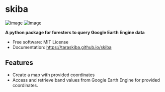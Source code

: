 # skiba


[![image](https://img.shields.io/pypi/v/skiba.svg)](https://pypi.python.org/pypi/skiba)
[![image](https://img.shields.io/conda/vn/conda-forge/skiba.svg)](https://anaconda.org/conda-forge/skiba)


**A python package for foresters to query Google Earth Engine data**


-   Free software: MIT License
-   Documentation: https://taraskiba.github.io/skiba



## Features

-   Create a map with provided coordinates
-   Access and retrieve band values from Google Earth Engine for provided coordinates.
